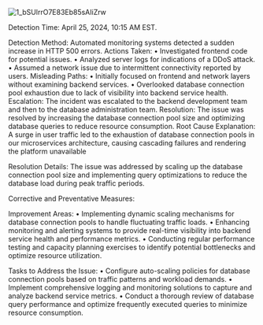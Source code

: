 ![1_bSUlrrO7E83Eb85sAIiZrw](https://github.com/loay-f/alx-system_engineering-devops/assets/51892138/8a555b79-2eca-499f-972f-811ba8b5d6cf)


Detection Time: April 25, 2024, 10:15 AM EST.

Detection Method: Automated monitoring systems detected a sudden increase in HTTP 500 errors.
Actions Taken:
•	Investigated frontend code for potential issues.
•	Analyzed server logs for indications of a DDoS attack.
•	Assumed a network issue due to intermittent connectivity reported by users.
Misleading Paths:
•	Initially focused on frontend and network layers without examining backend services.
•	Overlooked database connection pool exhaustion due to lack of visibility into backend service health.
Escalation: The incident was escalated to the backend development team and then to the database administration team.
Resolution: The issue was resolved by increasing the database connection pool size and optimizing database queries to reduce resource consumption.
Root Cause Explanation: A surge in user traffic led to the exhaustion of database connection pools in our microservices architecture, causing cascading failures and rendering the platform unavailable

Resolution Details: The issue was addressed by scaling up the database connection pool size and implementing query optimizations to reduce the database load during peak traffic periods.

Corrective and Preventative Measures:

Improvement Areas:
•	Implementing dynamic scaling mechanisms for database connection pools to handle fluctuating traffic loads.
•	Enhancing monitoring and alerting systems to provide real-time visibility into backend service health and performance metrics.
•	Conducting regular performance testing and capacity planning exercises to identify potential bottlenecks and optimize resource utilization.

Tasks to Address the Issue:
•	Configure auto-scaling policies for database connection pools based on traffic patterns and workload demands.
•	Implement comprehensive logging and monitoring solutions to capture and analyze backend service metrics.
•	Conduct a thorough review of database query performance and optimize frequently executed queries to minimize resource consumption.

